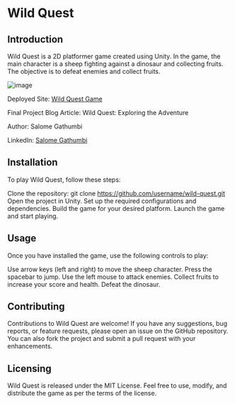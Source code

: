 # Wild Quest
## Introduction
Wild Quest is a 2D platformer game created using Unity. In the game, the main character is a sheep fighting against a dinosaur and collecting fruits. The objective is to  defeat enemies and collect fruits.

![image](https://github.com/ProgrammerSalomeGathumbi/Wild-Quest/assets/113690133/7716a12d-0bcc-40cd-8465-9967f15769a5)

Deployed Site: [Wild Quest Game](https://play.unity.com/mg/other/game-build-79)

Final Project Blog Article: Wild Quest: Exploring the Adventure

Author: Salome Gathumbi

LinkedIn: [Salome Gathumbi](https://play.unity.com/mg/other/game-build-79)

## Installation
To play Wild Quest, follow these steps:

Clone the repository: git clone https://github.com/username/wild-quest.git
Open the project in Unity.
Set up the required configurations and dependencies.
Build the game for your desired platform.
Launch the game and start playing.
## Usage
Once you have installed the game, use the following controls to play:

Use arrow keys (left and right) to move the sheep character.
Press the spacebar to jump.
Use the left mouse to  attack enemies.
Collect fruits to increase your score and health.
Defeat the dinosaur.
## Contributing
Contributions to Wild Quest are welcome! If you have any suggestions, bug reports, or feature requests, please open an issue on the GitHub repository. You can also fork the project and submit a pull request with your enhancements.

## Licensing
Wild Quest is released under the MIT License. Feel free to use, modify, and distribute the game as per the terms of the license.
